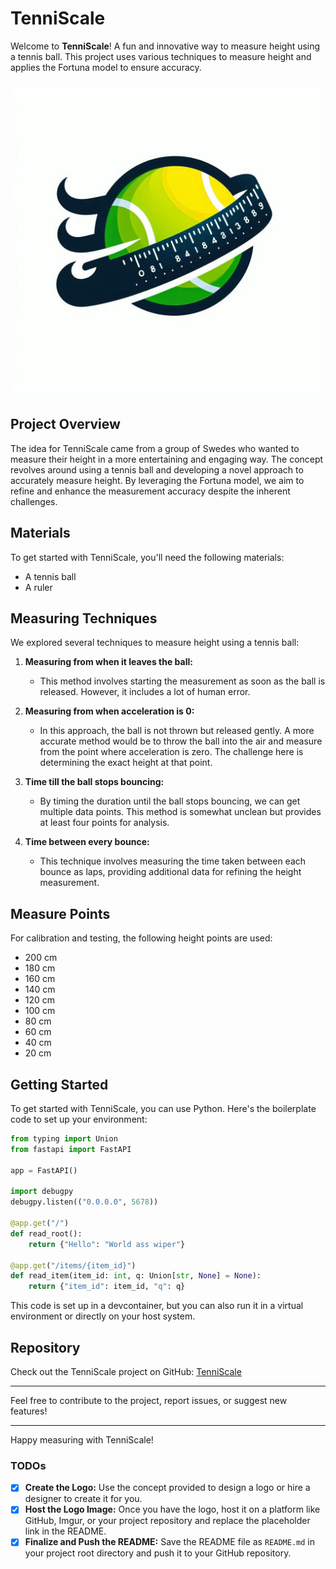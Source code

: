 # TenniScale

Welcome to **TenniScale**! A fun and innovative way to measure height using a tennis ball. This project uses various techniques to measure height and applies the Fortuna model to ensure accuracy.

![TenniScale Logo](./assets/logo.jpg)
## Project Overview

The idea for TenniScale came from a group of Swedes who wanted to measure their height in a more entertaining and engaging way. The concept revolves around using a tennis ball and developing a novel approach to accurately measure height. By leveraging the Fortuna model, we aim to refine and enhance the measurement accuracy despite the inherent challenges.

## Materials

To get started with TenniScale, you'll need the following materials:
- A tennis ball
- A ruler

## Measuring Techniques

We explored several techniques to measure height using a tennis ball:

1. **Measuring from when it leaves the ball:**
   - This method involves starting the measurement as soon as the ball is released. However, it includes a lot of human error.

2. **Measuring from when acceleration is 0:**
   - In this approach, the ball is not thrown but released gently. A more accurate method would be to throw the ball into the air and measure from the point where acceleration is zero. The challenge here is determining the exact height at that point.

3. **Time till the ball stops bouncing:**
   - By timing the duration until the ball stops bouncing, we can get multiple data points. This method is somewhat unclean but provides at least four points for analysis.

4. **Time between every bounce:**
   - This technique involves measuring the time taken between each bounce as laps, providing additional data for refining the height measurement.

## Measure Points

For calibration and testing, the following height points are used:
- 200 cm
- 180 cm
- 160 cm
- 140 cm
- 120 cm
- 100 cm
- 80 cm
- 60 cm
- 40 cm
- 20 cm

## Getting Started

To get started with TenniScale, you can use Python. Here's the boilerplate code to set up your environment:

```python
from typing import Union
from fastapi import FastAPI

app = FastAPI()

import debugpy
debugpy.listen(("0.0.0.0", 5678))

@app.get("/")
def read_root():
    return {"Hello": "World ass wiper"}

@app.get("/items/{item_id}")
def read_item(item_id: int, q: Union[str, None] = None):
    return {"item_id": item_id, "q": q}
```

This code is set up in a devcontainer, but you can also run it in a virtual environment or directly on your host system.

## Repository

Check out the TenniScale project on GitHub: [TenniScale](https://github.com/valiantlynx/TenniScale.git)

---

Feel free to contribute to the project, report issues, or suggest new features!

---

Happy measuring with TenniScale!

### TODOs

- [x] **Create the Logo:** Use the concept provided to design a logo or hire a designer to create it for you.
- [x] **Host the Logo Image:** Once you have the logo, host it on a platform like GitHub, Imgur, or your project repository and replace the placeholder link in the README.
- [x] **Finalize and Push the README:** Save the README file as `README.md` in your project root directory and push it to your GitHub repository.
